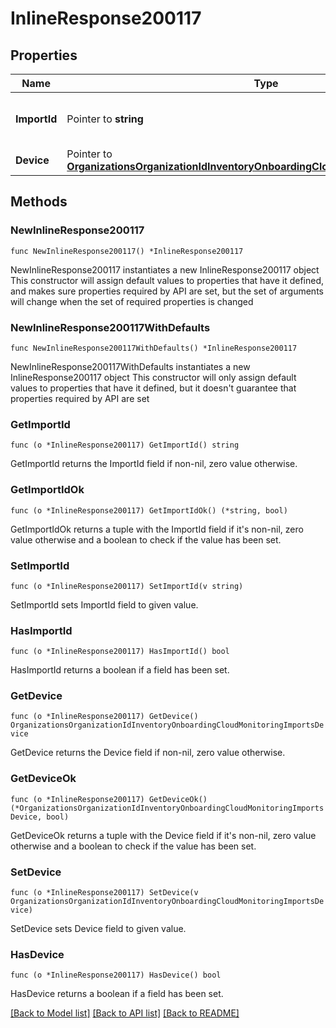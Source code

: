 # InlineResponse200117

## Properties

Name | Type | Description | Notes
------------ | ------------- | ------------- | -------------
**ImportId** | Pointer to **string** | Database ID for the new entity entry. | [optional] 
**Device** | Pointer to [**OrganizationsOrganizationIdInventoryOnboardingCloudMonitoringImportsDevice**](OrganizationsOrganizationIdInventoryOnboardingCloudMonitoringImportsDevice.md) |  | [optional] 

## Methods

### NewInlineResponse200117

`func NewInlineResponse200117() *InlineResponse200117`

NewInlineResponse200117 instantiates a new InlineResponse200117 object
This constructor will assign default values to properties that have it defined,
and makes sure properties required by API are set, but the set of arguments
will change when the set of required properties is changed

### NewInlineResponse200117WithDefaults

`func NewInlineResponse200117WithDefaults() *InlineResponse200117`

NewInlineResponse200117WithDefaults instantiates a new InlineResponse200117 object
This constructor will only assign default values to properties that have it defined,
but it doesn't guarantee that properties required by API are set

### GetImportId

`func (o *InlineResponse200117) GetImportId() string`

GetImportId returns the ImportId field if non-nil, zero value otherwise.

### GetImportIdOk

`func (o *InlineResponse200117) GetImportIdOk() (*string, bool)`

GetImportIdOk returns a tuple with the ImportId field if it's non-nil, zero value otherwise
and a boolean to check if the value has been set.

### SetImportId

`func (o *InlineResponse200117) SetImportId(v string)`

SetImportId sets ImportId field to given value.

### HasImportId

`func (o *InlineResponse200117) HasImportId() bool`

HasImportId returns a boolean if a field has been set.

### GetDevice

`func (o *InlineResponse200117) GetDevice() OrganizationsOrganizationIdInventoryOnboardingCloudMonitoringImportsDevice`

GetDevice returns the Device field if non-nil, zero value otherwise.

### GetDeviceOk

`func (o *InlineResponse200117) GetDeviceOk() (*OrganizationsOrganizationIdInventoryOnboardingCloudMonitoringImportsDevice, bool)`

GetDeviceOk returns a tuple with the Device field if it's non-nil, zero value otherwise
and a boolean to check if the value has been set.

### SetDevice

`func (o *InlineResponse200117) SetDevice(v OrganizationsOrganizationIdInventoryOnboardingCloudMonitoringImportsDevice)`

SetDevice sets Device field to given value.

### HasDevice

`func (o *InlineResponse200117) HasDevice() bool`

HasDevice returns a boolean if a field has been set.


[[Back to Model list]](../README.md#documentation-for-models) [[Back to API list]](../README.md#documentation-for-api-endpoints) [[Back to README]](../README.md)


